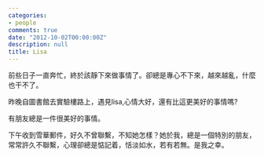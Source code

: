```yaml
---
categories:
- people
comments: true
date: "2012-10-02T00:00:00Z"
description: null
title: Lisa
---
```

前些日子一直奔忙，終於該靜下來做事情了。卻總是專心不下來，越來越亂，什麼也干不了。

昨晚自圖書館去實驗樓路上，遇見lisa,心情大好，還有比這更美好的事情嗎?

有朋友總是一件很美好的事情。

下午收到雪華郵件，好久不曾聯繫，不知她怎樣？她於我，總是一個特別的朋友，常常許久不聯繫，心理卻總是惦記着，恬淡如水，若有若無。是我之幸。


